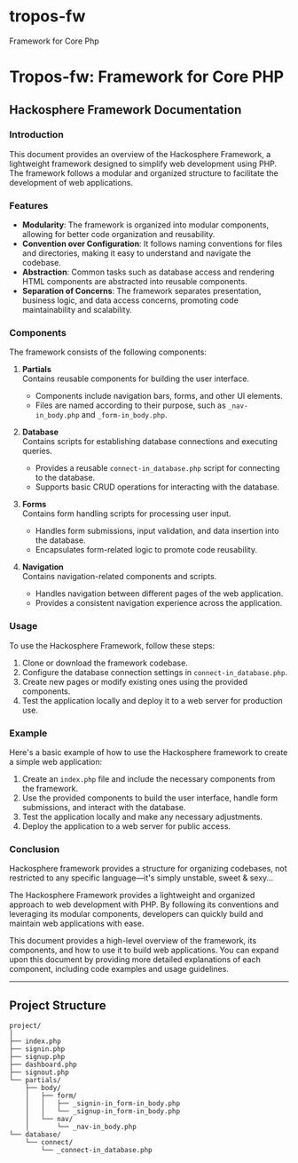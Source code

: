 # tropos-fw
Framework for Core Php
# Tropos-fw: Framework for Core PHP

## Hackosphere Framework Documentation

### Introduction
This document provides an overview of the Hackosphere Framework, a lightweight framework designed to simplify web development using PHP. The framework follows a modular and organized structure to facilitate the development of web applications.

### Features
- **Modularity**: The framework is organized into modular components, allowing for better code organization and reusability.
- **Convention over Configuration**: It follows naming conventions for files and directories, making it easy to understand and navigate the codebase.
- **Abstraction**: Common tasks such as database access and rendering HTML components are abstracted into reusable components.
- **Separation of Concerns**: The framework separates presentation, business logic, and data access concerns, promoting code maintainability and scalability.

### Components
The framework consists of the following components:

1. **Partials**  
   Contains reusable components for building the user interface.  
   - Components include navigation bars, forms, and other UI elements.
   - Files are named according to their purpose, such as `_nav-in_body.php` and `_form-in_body.php`.

2. **Database**  
   Contains scripts for establishing database connections and executing queries.  
   - Provides a reusable `connect-in_database.php` script for connecting to the database.
   - Supports basic CRUD operations for interacting with the database.

3. **Forms**  
   Contains form handling scripts for processing user input.  
   - Handles form submissions, input validation, and data insertion into the database.
   - Encapsulates form-related logic to promote code reusability.

4. **Navigation**  
   Contains navigation-related components and scripts.  
   - Handles navigation between different pages of the web application.
   - Provides a consistent navigation experience across the application.

### Usage
To use the Hackosphere Framework, follow these steps:
1. Clone or download the framework codebase.
2. Configure the database connection settings in `connect-in_database.php`.
3. Create new pages or modify existing ones using the provided components.
4. Test the application locally and deploy it to a web server for production use.

### Example
Here's a basic example of how to use the Hackosphere framework to create a simple web application:
1. Create an `index.php` file and include the necessary components from the framework.
2. Use the provided components to build the user interface, handle form submissions, and interact with the database.
3. Test the application locally and make any necessary adjustments.
4. Deploy the application to a web server for public access.

### Conclusion
Hackosphere framework provides a structure for organizing codebases, not restricted to any specific language—it's simply unstable, sweet & sexy...

The Hackosphere Framework provides a lightweight and organized approach to web development with PHP. By following its conventions and leveraging its modular components, developers can quickly build and maintain web applications with ease.

This document provides a high-level overview of the framework, its components, and how to use it to build web applications. You can expand upon this document by providing more detailed explanations of each component, including code examples and usage guidelines.

---

## Project Structure

```plaintext
project/ 
│ 
├── index.php 
├── signin.php 
├── signup.php 
├── dashboard.php 
├── signout.php 
└── partials/  
    ├── body/ 
    │   ├── form/  
    │   │   ├── _signin-in_form-in_body.php 
    │   │   └── _signup-in_form-in_body.php                   
    │   └── nav/  
    │       └── _nav-in_body.php 
└── database/  
    └── connect/  
        └── _connect-in_database.php
